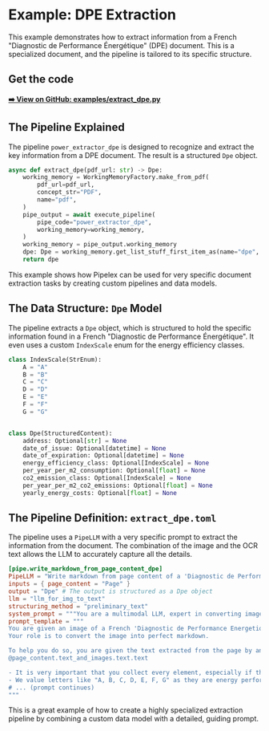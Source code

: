 # Example: DPE Extraction

This example demonstrates how to extract information from a French "Diagnostic de Performance Énergétique" (DPE) document. This is a specialized document, and the pipeline is tailored to its specific structure.

## Get the code

[**➡️ View on GitHub: examples/extract_dpe.py**](https://github.com/Pipelex/pipelex-cookbook/blob/main/examples/extract_dpe.py)

## The Pipeline Explained

The pipeline `power_extractor_dpe` is designed to recognize and extract the key information from a DPE document. The result is a structured `Dpe` object.

```python
async def extract_dpe(pdf_url: str) -> Dpe:
    working_memory = WorkingMemoryFactory.make_from_pdf(
        pdf_url=pdf_url,
        concept_str="PDF",
        name="pdf",
    )
    pipe_output = await execute_pipeline(
        pipe_code="power_extractor_dpe",
        working_memory=working_memory,
    )
    working_memory = pipe_output.working_memory
    dpe: Dpe = working_memory.get_list_stuff_first_item_as(name="dpe", item_type=Dpe)
    return dpe
```

This example shows how Pipelex can be used for very specific document extraction tasks by creating custom pipelines and data models.

## The Data Structure: `Dpe` Model

The pipeline extracts a `Dpe` object, which is structured to hold the specific information found in a French "Diagnostic de Performance Énergétique". It even uses a custom `IndexScale` enum for the energy efficiency classes.

```python
class IndexScale(StrEnum):
    A = "A"
    B = "B"
    C = "C"
    D = "D"
    E = "E"
    F = "F"
    G = "G"


class Dpe(StructuredContent):
    address: Optional[str] = None
    date_of_issue: Optional[datetime] = None
    date_of_expiration: Optional[datetime] = None
    energy_efficiency_class: Optional[IndexScale] = None
    per_year_per_m2_consumption: Optional[float] = None
    co2_emission_class: Optional[IndexScale] = None
    per_year_per_m2_co2_emissions: Optional[float] = None
    yearly_energy_costs: Optional[float] = None
```

## The Pipeline Definition: `extract_dpe.toml`

The pipeline uses a `PipeLLM` with a very specific prompt to extract the information from the document. The combination of the image and the OCR text allows the LLM to accurately capture all the details.

```toml
[pipe.write_markdown_from_page_content_dpe]
PipeLLM = "Write markdown from page content of a 'Diagnostic de Performance Energetique'"
inputs = { page_content = "Page" }
output = "Dpe" # The output is structured as a Dpe object
llm = "llm_for_img_to_text"
structuring_method = "preliminary_text"
system_prompt = """You are a multimodal LLM, expert in converting images into perfect markdown."""
prompt_template = """
You are given an image of a French 'Diagnostic de Performance Energetique'.
Your role is to convert the image into perfect markdown.

To help you do so, you are given the text extracted from the page by an OCR model.
@page_content.text_and_images.text.text

- It is very important that you collect every element, especially if they are related to the energy performance of the building.
- We value letters like "A, B, C, D, E, F, G" as they are energy performance classes.
# ... (prompt continues)
"""
```
This is a great example of how to create a highly specialized extraction pipeline by combining a custom data model with a detailed, guiding prompt. 